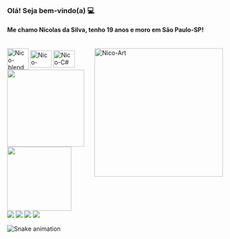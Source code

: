 ### Olá! Seja bem-vindo(a) 💻


#### Me chamo Nicolas da Silva, tenho 19 anos e moro em São Paulo-SP!

<div style="display: inline_block"><br>
  <img align="center" alt="Nico-blend" height="50" width="50" src="https://cdn.jsdelivr.net/gh/devicons/devicon@latest/icons/blender/blender-original.svg" />
  <img align="center" alt="Nico-unity" height="40" width="50" src="https://cdn.jsdelivr.net/gh/devicons/devicon@latest/icons/unity/unity-original.svg" />
  <img align="center" alt="Nico-C#" height="40" width="50" src="https://cdn.jsdelivr.net/gh/devicons/devicon@latest/icons/csharp/csharp-original.svg" />
  <img align="right" alt="Nico-Art" height="300" widht="300" src=https://cdn.picrew.me/shareImg/org/202410/644129_bvlE8VwN.png>
</div>




<div>
  <a href="https://github.com/NicolasSilva24">
  <img loading="lazy" height="180em" src="https://github-readme-stats.vercel.app/api?username=NicolasSilva24&show_icons=true&theme=react&include_all_commits=true&count_private=true"/>
  <img loading="lazy" height="150em" src="https://github-readme-stats.vercel.app/api/top-langs/?username=NicolasSilva24&layout=compact&langs_count=7&theme=react"/>
</div>

<div>
  <a href="https://www.artstation.com/nicolas_silva" target="_blank"><img loading="lazy" src="https://img.shields.io/badge/ArtStation-0099e5?style=for-the-badge&logo=artstation&logoColor=white" target="_blank"></a>
  <a href="https://www.instagram.com/_nicolas.arts/" target="_blank"><img loading="lazy" src="https://img.shields.io/badge/-Instagram-%23E4405F?style=for-the-badge&logo=instagram&logoColor=white" target="_blank"></a>
  <a href="https://n1cos.itch.io" target="_blank"><img loading="lazy" src="https://img.shields.io/badge/Itch.io-fa5c5c?style=for-the-badge&logo=itch.io&logoColor=white" target="_blank"></a>
  <a href = "mailto:nicolas.silva.contact@gmail.com"><img loading="lazy" src="https://img.shields.io/badge/Gmail-D14836?style=for-the-badge&logo=gmail&logoColor=white" target="_blank"></a>
</div>



![Snake animation](https://github.com/NicolasSilva24/NicolasSilva24/blob/output/github-contribution-grid-snake.svg)
